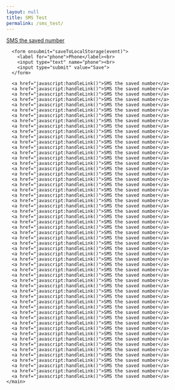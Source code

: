 ```yaml
---
layout: null
title: SMS Test
permalink: /sms_test/
---
```


<!-- based on https://benjaminoakes.github.io/bookmarklets/ -->
<html>
  <head>
    <title>Bookmarklets</title>
    <meta charset="UTF-8">
    <meta name="viewport" content="width=device-width, initial-scale=1">
    <meta name="theme-color" content="#000000">
  </head>
  <body>
    <main>
      <a href="javascript:handleLink()">SMS the saved number</a>

      <form onsubmit="saveToLocalStorage(event)">
        <label for="phone">Phone</label><br>
        <input type="text" name="phone"><br>
        <input type="submit" value="Save">
      </form>
      
      <a href="javascript:handleLink()">SMS the saved number</a>
      <a href="javascript:handleLink()">SMS the saved number</a>
      <a href="javascript:handleLink()">SMS the saved number</a>
      <a href="javascript:handleLink()">SMS the saved number</a>
      <a href="javascript:handleLink()">SMS the saved number</a>
      <a href="javascript:handleLink()">SMS the saved number</a>
      <a href="javascript:handleLink()">SMS the saved number</a>
      <a href="javascript:handleLink()">SMS the saved number</a>
      <a href="javascript:handleLink()">SMS the saved number</a>
      <a href="javascript:handleLink()">SMS the saved number</a>
      <a href="javascript:handleLink()">SMS the saved number</a>
      <a href="javascript:handleLink()">SMS the saved number</a>
      <a href="javascript:handleLink()">SMS the saved number</a>
      <a href="javascript:handleLink()">SMS the saved number</a>
      <a href="javascript:handleLink()">SMS the saved number</a>
      <a href="javascript:handleLink()">SMS the saved number</a>
      <a href="javascript:handleLink()">SMS the saved number</a>
      <a href="javascript:handleLink()">SMS the saved number</a>
      <a href="javascript:handleLink()">SMS the saved number</a>
      <a href="javascript:handleLink()">SMS the saved number</a>
      <a href="javascript:handleLink()">SMS the saved number</a>
      <a href="javascript:handleLink()">SMS the saved number</a>
      <a href="javascript:handleLink()">SMS the saved number</a>
      <a href="javascript:handleLink()">SMS the saved number</a>
      <a href="javascript:handleLink()">SMS the saved number</a>
      <a href="javascript:handleLink()">SMS the saved number</a>
      <a href="javascript:handleLink()">SMS the saved number</a>
      <a href="javascript:handleLink()">SMS the saved number</a>
      <a href="javascript:handleLink()">SMS the saved number</a>
      <a href="javascript:handleLink()">SMS the saved number</a>
      <a href="javascript:handleLink()">SMS the saved number</a>
      <a href="javascript:handleLink()">SMS the saved number</a>
      <a href="javascript:handleLink()">SMS the saved number</a>
      <a href="javascript:handleLink()">SMS the saved number</a>
      <a href="javascript:handleLink()">SMS the saved number</a>
      <a href="javascript:handleLink()">SMS the saved number</a>
      <a href="javascript:handleLink()">SMS the saved number</a>
      <a href="javascript:handleLink()">SMS the saved number</a>
      <a href="javascript:handleLink()">SMS the saved number</a>
      <a href="javascript:handleLink()">SMS the saved number</a>
      <a href="javascript:handleLink()">SMS the saved number</a>
      <a href="javascript:handleLink()">SMS the saved number</a>
      <a href="javascript:handleLink()">SMS the saved number</a>
      <a href="javascript:handleLink()">SMS the saved number</a>
      <a href="javascript:handleLink()">SMS the saved number</a>
      <a href="javascript:handleLink()">SMS the saved number</a>
      <a href="javascript:handleLink()">SMS the saved number</a>
      <a href="javascript:handleLink()">SMS the saved number</a>
      <a href="javascript:handleLink()">SMS the saved number</a>
      <a href="javascript:handleLink()">SMS the saved number</a>
      <a href="javascript:handleLink()">SMS the saved number</a>
      <a href="javascript:handleLink()">SMS the saved number</a>
      <a href="javascript:handleLink()">SMS the saved number</a>
      <a href="javascript:handleLink()">SMS the saved number</a>
      <a href="javascript:handleLink()">SMS the saved number</a>
      <a href="javascript:handleLink()">SMS the saved number</a>
    </main>
  </body>
  <script>
function handleLink(event) {
  document.location = `sms://${encodeURIComponent(localStorage.phone)}`
}

function saveToLocalStorage(event) {
  event.preventDefault()

  Array.from(event.target).forEach(function (input) {
    localStorage[input.name] = input.value
  })

  alert("Saved!")
  document.location.reload()
}
  </script>
</html>

